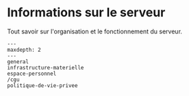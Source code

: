 Informations sur le serveur
===========================

Tout savoir sur l'organisation et le fonctionnement du serveur.


```{toctree}
---
maxdepth: 2
---
general
infrastructure-materielle
espace-personnel
/cgu
politique-de-vie-privee
```
